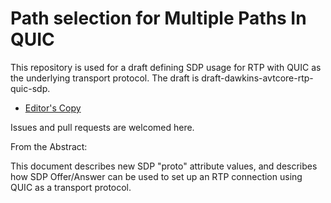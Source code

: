 # Path selection for Multiple Paths In QUIC

This repository is used for a draft defining SDP usage for RTP with QUIC as the underlying transport protocol. The draft is draft-dawkins-avtcore-rtp-quic-sdp.

* [Editor's Copy](https://SpencerDawkins.github.io/rtp-quic-sdp/#go.draft-dawkins-rtp-quic-sdp.html)

Issues and pull requests are welcomed here. 

From the Abstract:

This document describes new SDP "proto" attribute values, and describes how SDP Offer/Answer can be used to set up an RTP connection using QUIC as a transport protocol. 
